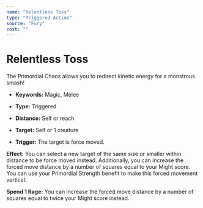 ```yaml
---
name: "Relentless Toss"
type: "Triggered Action"
source: "Fury"
cost: ""
---
```


# Relentless Toss

The Primordial Chaos allows you to redirect kinetic energy for a monstrous smash!


- **Keywords:** Magic, Melee

- **Type:** Triggered

- **Distance:** Self or reach

- **Target:** Self or 1 creature

- **Trigger:** The target is force moved.

**Effect:** You can select a new target of the same size or smaller within distance to be force moved instead. Additionally, you can increase the forced move distance by a number of squares equal to your Might score. You can use your Primordial Strength benefit to make this forced movement vertical.

**Spend 1 Rage:** You can increase the forced move distance by a number of squares equal to twice your Might score instead.

